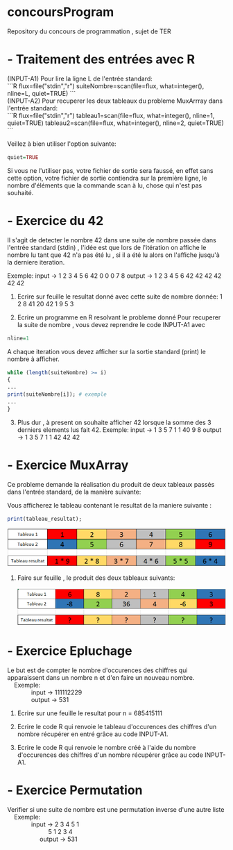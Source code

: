# concoursProgram
Repository du concours de programmation , sujet de TER

# - Traitement des entrées avec R


<section> (INPUT-A1) Pour lire la ligne L de l'entrée standard: </section>
```R
flux=file("stdin","r")
suiteNombre=scan(file=flux, what=integer(), nline=L, quiet=TRUE)
```



<section> (INPUT-A2) Pour recuperer les deux tableaux du probleme MuxArrray dans l'entrée standard: </section>
```R
flux=file("stdin","r")
tableau1=scan(file=flux, what=integer(), nline=1, quiet=TRUE)
tableau2=scan(file=flux, what=integer(), nline=2, quiet=TRUE)
```



Veillez à bien utiliser l'option suivante:
```R
quiet=TRUE
```
Si vous ne l'utiliser pas, votre fichier de sortie sera faussé, en effet sans cette option, votre fichier de sortie contiendra sur la première ligne, le nombre d'éléments que la commande scan à lu, chose qui n'est pas souhaité.

# - Exercice du 42
Il s'agit de detecter le nombre 42 dans une suite de nombre passée dans l'entrée standard (stdin) , l'idée est que lors de l'itération on affiche le nombre lu tant que 42 n'a pas été lu , si il a été lu alors on l'affiche jusqu'à la derniere iteration.

Exemple:
input   -> 1 2 3 4 5 6 42 0 0 0 7 8
output  -> 1 2 3 4 5 6 42 42 42 42 42 42

1) Ecrire sur feuille le resultat donné avec cette suite de nombre donnée: 1 2 8 41 20 42 1 9 5 3

2) Ecrire un programme en R resolvant le probleme donné
Pour recuperer la suite de nombre , vous devez reprendre le code INPUT-A1 avec
```R
nline=1
```
A chaque iteration vous devez afficher sur la sortie standard (print) le nombre à afficher.
```R
while (length(suiteNombre) >= i)
{
...
print(suiteNombre[i]); # exemple
...
}
```

3) Plus dur , à present on souhaite afficher 42 lorsque la somme des 3 derniers elements lus fait 42.
Exemple:
input   -> 1 3 5 7 1 1 40 9 8
output  -> 1 3 5 7 1 1 42 42 42

# - Exercice MuxArray

Ce probleme demande la réalisation du produit de deux tableaux passés dans l'entrée standard, de la manière suivante:

Vous afficherez le tableau contenant le resultat de la maniere suivante : 
```R
print(tableau_resultat);
```

![Alt text](/exemple2MuxArray.PNG)



1) Faire sur feuille , le produit des deux tableaux suivants:
<br/><br/>
![Alt text](/exempleExo1MuxArray.PNG)

# - Exercice Epluchage

  Le but est de compter le nombre d'occurences des chiffres qui apparaissent dans un nombre n et d'en faire un nouveau nombre.
    <br/> &nbsp;&nbsp;&nbsp; Exemple:
    <br/>&nbsp;&nbsp;&nbsp;&nbsp;&nbsp;&nbsp;&nbsp;&nbsp;&nbsp;&nbsp;&nbsp;&nbsp;&nbsp; input  -> 111112229 
    <br/>&nbsp;&nbsp;&nbsp;&nbsp;&nbsp;&nbsp;&nbsp;&nbsp;&nbsp;&nbsp;&nbsp;&nbsp;&nbsp; output -> 531
            
  1) Ecrire sur une feuille le resultat pour n = 685415111
  
  2) Ecrire le code R qui renvoie le tableau d'occurences des chiffres d'un nombre récupérer en entré grâce au code INPUT-A1.
  
  3) Ecrire le code R qui renvoie le nombre créé à l'aide du nombre d'occurences des chiffres d'un nombre récupérer grâce au code INPUT-A1.
  
  
# - Exercice Permutation

  Verifier si une suite de nombre est une permutation inverse d'une autre liste
    <br/> &nbsp;&nbsp;&nbsp; Exemple:
    <br/>&nbsp;&nbsp;&nbsp;&nbsp;&nbsp;&nbsp;&nbsp;&nbsp;&nbsp;&nbsp;&nbsp;&nbsp;&nbsp; input  -> 2 3 4 5 1
    <br/>&nbsp;&nbsp;&nbsp;&nbsp;&nbsp;&nbsp;&nbsp;&nbsp;&nbsp;&nbsp;&nbsp;&nbsp;&nbsp;&nbsp;&nbsp;&nbsp;&nbsp;&nbsp;&nbsp;&nbsp;&nbsp;&nbsp;&nbsp; 5 1 2 3 4
    <br/>&nbsp;&nbsp;&nbsp;&nbsp;&nbsp;&nbsp;&nbsp;&nbsp;&nbsp;&nbsp;&nbsp;&nbsp;&nbsp; &nbsp;&nbsp;&nbsp;&nbsp; output -> 531
